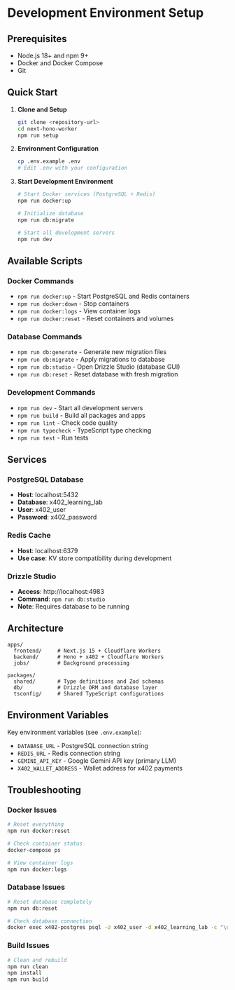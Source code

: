 # Development Environment Setup

## Prerequisites

- Node.js 18+ and npm 9+
- Docker and Docker Compose
- Git

## Quick Start

1. **Clone and Setup**
   ```bash
   git clone <repository-url>
   cd next-hono-worker
   npm run setup
   ```

2. **Environment Configuration**
   ```bash
   cp .env.example .env
   # Edit .env with your configuration
   ```

3. **Start Development Environment**
   ```bash
   # Start Docker services (PostgreSQL + Redis)
   npm run docker:up
   
   # Initialize database
   npm run db:migrate
   
   # Start all development servers
   npm run dev
   ```

## Available Scripts

### Docker Commands
- `npm run docker:up` - Start PostgreSQL and Redis containers
- `npm run docker:down` - Stop containers
- `npm run docker:logs` - View container logs
- `npm run docker:reset` - Reset containers and volumes

### Database Commands
- `npm run db:generate` - Generate new migration files
- `npm run db:migrate` - Apply migrations to database
- `npm run db:studio` - Open Drizzle Studio (database GUI)
- `npm run db:reset` - Reset database with fresh migration

### Development Commands
- `npm run dev` - Start all development servers
- `npm run build` - Build all packages and apps
- `npm run lint` - Check code quality
- `npm run typecheck` - TypeScript type checking
- `npm run test` - Run tests

## Services

### PostgreSQL Database
- **Host**: localhost:5432
- **Database**: x402_learning_lab
- **User**: x402_user
- **Password**: x402_password

### Redis Cache
- **Host**: localhost:6379
- **Use case**: KV store compatibility during development

### Drizzle Studio
- **Access**: http://localhost:4983
- **Command**: `npm run db:studio`
- **Note**: Requires database to be running

## Architecture

```
apps/
  frontend/     # Next.js 15 + Cloudflare Workers
  backend/      # Hono + x402 + Cloudflare Workers  
  jobs/         # Background processing

packages/
  shared/       # Type definitions and Zod schemas
  db/           # Drizzle ORM and database layer
  tsconfig/     # Shared TypeScript configurations
```

## Environment Variables

Key environment variables (see `.env.example`):

- `DATABASE_URL` - PostgreSQL connection string
- `REDIS_URL` - Redis connection string
- `GEMINI_API_KEY` - Google Gemini API key (primary LLM)
- `X402_WALLET_ADDRESS` - Wallet address for x402 payments

## Troubleshooting

### Docker Issues
```bash
# Reset everything
npm run docker:reset

# Check container status
docker-compose ps

# View container logs
npm run docker:logs
```

### Database Issues
```bash
# Reset database completely
npm run db:reset

# Check database connection
docker exec x402-postgres psql -U x402_user -d x402_learning_lab -c "\dt"
```

### Build Issues
```bash
# Clean and rebuild
npm run clean
npm install
npm run build
```